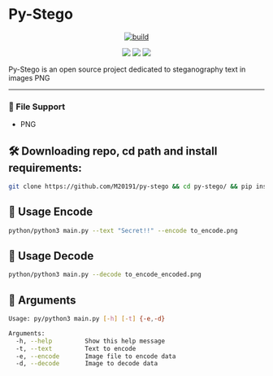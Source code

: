 # Py-Stego
<p align=center><a href="#"><img title="build" src="https://img.shields.io/badge/status-FINISH-green?style=for-the-badge&logo=github"><a></p>
<p align="center">
  <a href="#"><img src="https://img.shields.io/badge/python-3.8%20%7C%203.9%20%7C%203.10-blue?style=flat-square&logo=python"></a>
  <a href="#"><img src="https://img.shields.io/badge/LINUX-blue?style=flat-square&logo=linux"></a>
  <a href="#"><img src="https://img.shields.io/badge/WINDOWS-blue?style=flat-square&logo=windows"></a>
</p>

<p>
    Py-Stego is an open source project dedicated to steganography text in images PNG
</p>

---

### 📄 File Support
* PNG

## 🛠 Downloading repo, cd path and install requirements:
```bash
git clone https://github.com/M20191/py-stego && cd py-stego/ && pip install -r requirements.txt
```
## 🐍 Usage Encode
```bash
python/python3 main.py --text "Secret!!" --encode to_encode.png
```
## 🐍 Usage Decode
```bash
python/python3 main.py --decode to_encode_encoded.png
```
## 📌 Arguments
```bash
Usage: py/python3 main.py [-h] [-t] {-e,-d}

Arguments:
  -h, --help         Show this help message
  -t, --text         Text to encode
  -e, --encode       Image file to encode data
  -d, --decode       Image to decode data
```